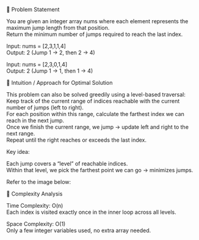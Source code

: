 🔹 Problem Statement  

You are given an integer array nums where each element represents the maximum jump length from that position.  
Return the minimum number of jumps required to reach the last index.  

Input: nums = [2,3,1,1,4]  
Output: 2 (Jump 1 → 2, then 2 → 4)

Input: nums = [2,3,0,1,4]  
Output: 2 (Jump 1 → 1, then 1 → 4)  


🔹 Intuition / Approach for Optimal Solution  

This problem can also be solved greedily using a level-based traversal:  
Keep track of the current range of indices reachable with the current number of jumps (left to right).  
For each position within this range, calculate the farthest index we can reach in the next jump.  
Once we finish the current range, we jump → update left and right to the next range.  
Repeat until the right reaches or exceeds the last index.  

Key idea:  

Each jump covers a “level” of reachable indices.  
Within that level, we pick the farthest point we can go → minimizes jumps.  

Refer to the image below:  



🔹 Complexity Analysis  

Time Complexity: O(n)  
Each index is visited exactly once in the inner loop across all levels.  

Space Complexity: O(1)  
Only a few integer variables used, no extra array needed.  
